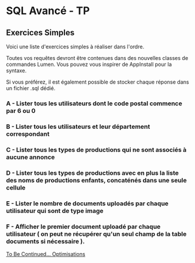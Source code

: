 # SQL Avancé - TP

## Exercices Simples

Voici une liste d'exercices simples à réaliser dans l'ordre.

Toutes vos requêtes devront être contenues dans des nouvelles classes de commandes Lumen. Vous pouvez vous inspirer de AppInstall pour la syntaxe.

Si vous préférez, il est également possible de stocker chaque réponse dans un fichier .sql dédié.

### A - Lister tous les utilisateurs dont le code postal commence par 6 ou 0

### B - Lister tous les utilisateurs et leur département correspondant

### C - Lister tous les types de productions qui ne sont associés à aucune annonce

### D - Lister tous les types de productions avec en plus la liste des noms de productions enfants, concaténés dans une seule cellule

### E - Lister le nombre de documents uploadés par chaque utilisateur qui sont de type image

### F - Afficher le premier document uploadé par chaque utilisateur ( on peut ne récupérer qu'un seul champ de la table documents si nécessaire ).

[To Be Continued... Optimisations](./5-Optimisations.md)